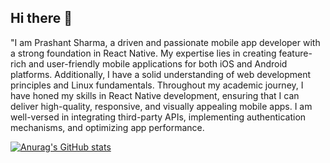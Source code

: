 ## Hi there 👋
"I am Prashant Sharma, a driven and passionate mobile app developer with a strong foundation in React Native. My expertise lies in creating feature-rich and user-friendly mobile applications for both iOS and Android platforms. Additionally, I have a solid understanding of web development principles and Linux fundamentals.
Throughout my academic journey, I have honed my skills in React Native development, ensuring that I can deliver high-quality, responsive, and visually appealing mobile apps. I am well-versed in integrating third-party APIs, implementing authentication mechanisms, and optimizing app performance.

[![Anurag's GitHub stats](https://github-readme-stats.vercel.app/api?username=sharmaprashant217)](https://github.com/anuraghazra/github-readme-stats)
